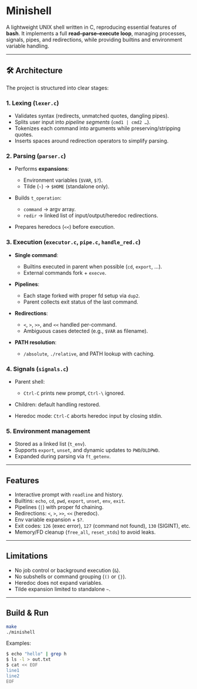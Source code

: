 # Minishell

A lightweight UNIX shell written in C, reproducing essential features of **bash**.
It implements a full **read–parse–execute loop**, managing processes, signals, pipes, and redirections, while providing builtins and environment variable handling.

---

## 🛠 Architecture

The project is structured into clear stages:

### 1. **Lexing (`lexer.c`)**

* Validates syntax (redirects, unmatched quotes, dangling pipes).
* Splits user input into *pipeline segments* (`cmd1 | cmd2 …`).
* Tokenizes each command into arguments while preserving/stripping quotes.
* Inserts spaces around redirection operators to simplify parsing.

### 2. **Parsing (`parser.c`)**

* Performs **expansions**:

  * Environment variables (`$VAR`, `$?`).
  * Tilde (`~`) → `$HOME` (standalone only).
* Builds `t_operation`:

  * `command` → argv array.
  * `redir` → linked list of input/output/heredoc redirections.
* Prepares heredocs (`<<`) before execution.

### 3. **Execution (`executor.c`, `pipe.c`, `handle_red.c`)**

* **Single command**:

  * Builtins executed in parent when possible (`cd`, `export`, …).
  * External commands fork + `execve`.
* **Pipelines**:

  * Each stage forked with proper fd setup via `dup2`.
  * Parent collects exit status of the last command.
* **Redirections**:

  * `<`, `>`, `>>`, and `<<` handled per-command.
  * Ambiguous cases detected (e.g., `$VAR` as filename).
* **PATH resolution**:

  * `/absolute`, `./relative`, and PATH lookup with caching.

### 4. **Signals (`signals.c`)**

* Parent shell:

  * `Ctrl-C` prints new prompt, `Ctrl-\` ignored.
* Children: default handling restored.
* Heredoc mode: `Ctrl-C` aborts heredoc input by closing stdin.

### 5. **Environment management**

* Stored as a linked list (`t_env`).
* Supports `export`, `unset`, and dynamic updates to `PWD`/`OLDPWD`.
* Expanded during parsing via `ft_getenv`.

---

## Features

* Interactive prompt with `readline` and history.
* Builtins: `echo`, `cd`, `pwd`, `export`, `unset`, `env`, `exit`.
* Pipelines (`|`) with proper fd chaining.
* Redirections: `<`, `>`, `>>`, `<<` (heredoc).
* Env variable expansion + `$?`.
* Exit codes: `126` (exec error), `127` (command not found), `130` (SIGINT), etc.
* Memory/FD cleanup (`free_all`, `reset_stds`) to avoid leaks.

---

## Limitations

* No job control or background execution (`&`).
* No subshells or command grouping (`()` or `{}`).
* Heredoc does not expand variables.
* Tilde expansion limited to standalone `~`.

---

## Build & Run

```bash
make
./minishell
```

Examples:

```bash
$ echo "hello" | grep h
$ ls -l > out.txt
$ cat << EOF
line1
line2
EOF
```


